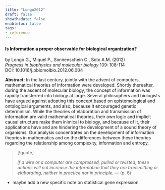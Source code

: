 ```yaml
---
title: "Longo2012"
draft: false
showthedate: false
enabletoc: false
tags:
- reference
---
```


#### **Is Information a proper observable for biological organization?**     
by Longo G., Miquel P., Sonnenschein C., Soto A.M. (2012)         
*Progress in biophysics and molecular biology* 109: 108-114       
DOI: 10.1016/j.pbiomolbio.2012.06.004     

**Abstract**:  In the last century, jointly with the advent of computers, mathematical theories of information were developed. Shortly thereafter, during the ascent of molecular biology, the concept of information was rapidly transferred into biology at large. Several philosophers and biologists have argued against adopting this concept based on epistemological and ontological arguments, and also, because it encouraged genetic determinism. While the theories of elaboration and transmission of information are valid mathematical theories, their own logic and implicit causal structure make them inimical to biology, and because of it, their applications have and are hindering the development of a sound theory of organisms. Our analysis concentrates on the development of information theories in mathematics and on the differences between these theories regarding the relationship among complexity, information and entropy.

> [!quote] 
>
>*If a wire or a computer are compressed, pulled or twisted, these actions will not increase the information that they are transmitting or elaborating, neither in practice nor in principle.* — 
 (p. 6) 

- maybe add a new specific note on statistical gene expression   


